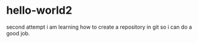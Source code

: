 # hello-world2
second attempt 
i am learning how to create a repository in git so i can do a good job. 
